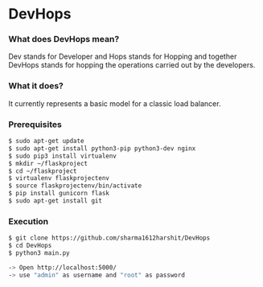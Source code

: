 # DevHops
### What does DevHops mean?

Dev stands for Developer and Hops stands for Hopping and together DevHops stands for hopping the operations carried out by the developers.


### What it does?

It currently represents a basic model for a classic load balancer.

### Prerequisites

```bash
$ sudo apt-get update
$ sudo apt-get install python3-pip python3-dev nginx
$ sudo pip3 install virtualenv
$ mkdir ~/flaskproject
$ cd ~/flaskproject
$ virtualenv flaskprojectenv
$ source flaskprojectenv/bin/activate
$ pip install gunicorn flask
$ sudo apt-get install git
```

### Execution

```bash
$ git clone https://github.com/sharma1612harshit/DevHops
$ cd DevHops
$ python3 main.py

-> Open http://localhost:5000/
-> use "admin" as username and "root" as password
```
